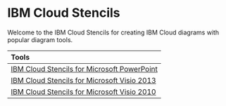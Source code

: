 # IBM Cloud Stencils

Welcome to the IBM Cloud Stencils for creating IBM Cloud diagrams with popular diagram tools.

| Tools |
| :--- |
| [IBM Cloud Stencils for Microsoft PowerPoint](powerpoint/tool.md) | 
| [IBM Cloud Stencils for Microsoft Visio 2013](visio2013/tool.md) | 
| [IBM Cloud Stencils for Microsoft Visio 2010](visio2010/tool.md) | 

